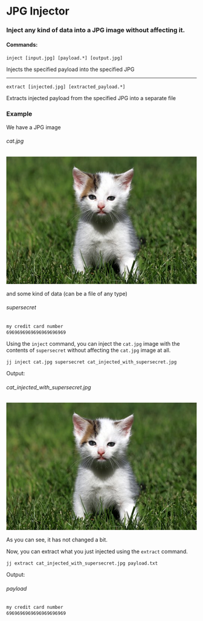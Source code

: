 # JPG Injector

### Inject any kind of data into a JPG image without affecting it.

#### **Commands:**

```
inject [input.jpg] [payload.*] [output.jpg]
```

Injects the specified payload into the specified JPG

****

```
extract [injected.jpg] [extracted_payload.*]
```

Extracts injected payload from the specified JPG into a separate file

### **Example**

We have a JPG image

###### _cat.jpg_
![cat.jpg](cat.jpg)

and some kind of data (can be a file of any type)

###### _supersecret_

```
my credit card number
6969696969696969696969
```

Using the `inject` command, you can inject the `cat.jpg` image 
with the contents of `supersecret` without affecting
the `cat.jpg` image at all.

```
jj inject cat.jpg supersecret cat_injected_with_supersecret.jpg
```

Output:

###### _cat_injected_with_supersecret.jpg_
![cat_injected_with_supersecret.jpg](cat_injected_with_supersecret.jpg)

As you can see, it has not changed a bit.

Now, you can extract what you just injected using the `extract` command.

```
jj extract cat_injected_with_supersecret.jpg payload.txt
```

Output:

###### _payload_
```
my credit card number
6969696969696969696969
```
